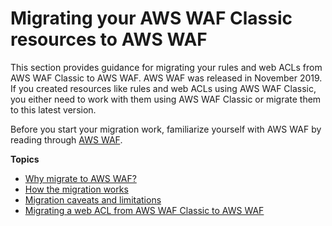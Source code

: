 # Migrating your AWS WAF Classic resources to AWS WAF<a name="waf-migrating-from-classic"></a>

This section provides guidance for migrating your rules and web ACLs from AWS WAF Classic to AWS WAF\. AWS WAF was released in November 2019\. If you created resources like rules and web ACLs using AWS WAF Classic, you either need to work with them using AWS WAF Classic or migrate them to this latest version\. 

Before you start your migration work, familiarize yourself with AWS WAF by reading through [AWS WAF](waf-chapter.md)\.

**Topics**
+ [Why migrate to AWS WAF?](waf-migrating-why-migrate.md)
+ [How the migration works](waf-migrating-how-it-works.md)
+ [Migration caveats and limitations](waf-migrating-caveats.md)
+ [Migrating a web ACL from AWS WAF Classic to AWS WAF](waf-migrating-procedure.md)

